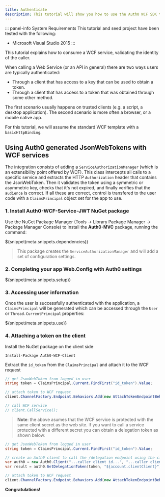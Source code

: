 ```yaml
---
title: Authenticate
description: This tutorial will show you how to use the Auth0 WCF SDK to add authentication and authorization to your API.
---
```


::: panel-info System Requirements
This tutorial and seed project have been tested with the following:
* Microsoft Visual Studio 2015
:::

This tutorial explains how to consume a WCF service, validating the identity of the caller.

When calling a Web Service (or an API in general) there are two ways users are typically authenticated:

* Through a client that has access to a key that can be used to obtain a token.
* Through a client that has access to a token that was obtained through some other method.

The first scenario usually happens on trusted clients (e.g. a script, a desktop application). The second scenario is more often a browser, or a mobile native app.

For this tutorial, we will assume the standard WCF template with a `basicHttpBinding`.

## Using Auth0 generated JsonWebTokens with WCF services

The integration consists of adding a `ServiceAuthorizationManager` (which is an extensibility point offered by WCF). This class intercepts all calls to a specific service and extracts the HTTP `Authorization` header that contains the JsonWebToken. Then it validates the token using a symmetric or asymmetric key, checks that it's not expired, and finally verifies that the `audience` is correct. If all these are correct, control is transfered to the user code with a `ClaimsPrincipal` object set for the app to use.

### 1. Install Auth0-WCF-Service-JWT NuGet package

Use the NuGet Package Manager (Tools -> Library Package Manager -> Package Manager Console) to install the **Auth0-MVC** package, running the command:

${snippet(meta.snippets.dependencies)}

> This package creates the `ServiceAuthorizationManager` and will add a set of configuration settings.

### 2. Completing your app Web.Config with Auth0 settings

${snippet(meta.snippets.setup)}

### 3. Accessing user information

Once the user is successfully authenticated with the application, a `ClaimsPrincipal` will be generated which can be accessed through the `User` or `Thread.CurrentPrincipal` properties:

${snippet(meta.snippets.use)}

### 4. Attaching a token on the client

Install the NuGet package on the client side

```
Install-Package Auth0-WCF-Client
```

Extract the `id_token` from the `ClaimsPrincipal` and attach it to the WCF request

```cs
// get JsonWebToken from logged in user
string token = ClaimsPrincipal.Current.FindFirst("id_token").Value;

// attach token to WCF request
client.ChannelFactory.Endpoint.Behaviors.Add(new AttachTokenEndpointBehavior(token));

// call WCF service
// client.CallService();
```

> **Note**: the above asumes that the WCF service is protected with the same client secret as the web site. If you want to call a service protected with a different secret you can obtain a delegation token as shown below:

```cs
// get JsonWebToken from logged in user
string token = ClaimsPrincipal.Current.FindFirst("id_token").Value;

// create an Auth0 client to call the /delegation endpoint using the client id and secret of the caller application
var auth0 = new Auth0.Client("...caller client id...", "...caller client secret...", "${account.namespace}");
var result = auth0.GetDelegationToken(token, "${account.clientClient}");

// attach token to WCF request
client.ChannelFactory.Endpoint.Behaviors.Add(new AttachTokenEndpointBehavior(result));
```

**Congratulations!**
